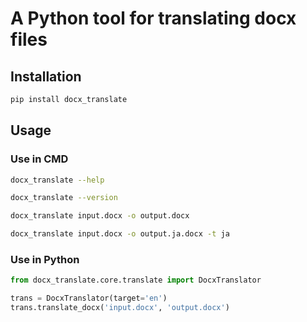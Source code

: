 # A Python tool for translating docx files

## Installation

```bash
pip install docx_translate
```

## Usage

### Use in CMD

```bash
docx_translate --help

docx_translate --version

docx_translate input.docx -o output.docx

docx_translate input.docx -o output.ja.docx -t ja
```

### Use in Python

```python
from docx_translate.core.translate import DocxTranslator

trans = DocxTranslator(target='en')
trans.translate_docx('input.docx', 'output.docx')
```
